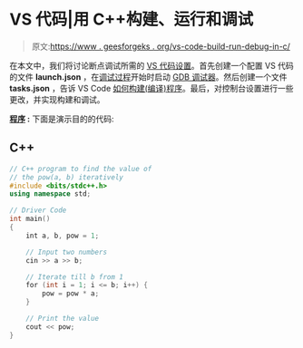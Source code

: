 # VS 代码|用 C++构建、运行和调试

> 原文:[https://www . geesforgeks . org/vs-code-build-run-debug-in-c/](https://www.geeksforgeeks.org/vs-code-build-run-and-debug-in-c/)

在本文中，我们将讨论断点调试所需的 [VS 代码设置](https://www.geeksforgeeks.org/how-to-setup-competitive-programming-in-visual-studio-code-for-c/)。首先创建一个配置 VS 代码的文件 **launch.json** ，在[调试过程](https://www.geeksforgeeks.org/software-engineering-debugging/)开始时启动 [GDB 调试器](https://www.geeksforgeeks.org/gdb-step-by-step-introduction/)。然后创建一个文件 **tasks.json** ，告诉 VS Code [如何构建(编译)程序](https://www.geeksforgeeks.org/compile-32-bit-program-64-bit-gcc-c-c/)。最后，对控制台设置进行一些更改，并实现构建和调试。

**<u>程序</u> :**
下面是演示目的的代码:

## C++

```cpp
// C++ program to find the value of
// the pow(a, b) iteratively
#include <bits/stdc++.h>
using namespace std;

// Driver Code
int main()
{
    int a, b, pow = 1;

    // Input two numbers
    cin >> a >> b;

    // Iterate till b from 1
    for (int i = 1; i <= b; i++) {
        pow = pow * a;
    }

    // Print the value
    cout << pow;
}
```